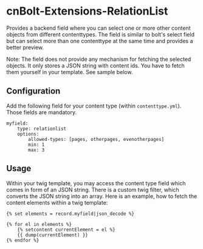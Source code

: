 # cnBolt-Extensions-RelationList

Provides a backend field where you can select one or more other content objects from different contenttypes. The field is similar to bolt's select field but can select more than one contenttype at the same time and provides a better preview.

Note: The field does not provide any mechanism for fetching the selected objects. It only stores a JSON string with content ids. You have to fetch them yourself in your template. See sample below.

## Configuration
Add the following field for your content type (within `contenttype.yml`). Those fields are mandatory.
```
myfield:
    type: relationlist
    options:
        allowed-types: [pages, otherpages, evenotherpages]
        min: 1
        max: 3
```

## Usage
Within your twig template, you may access the content type field which comes in form of an JSON string.
There is a custom twig filter, which converts the JSON string into an array. Here is an example, how to fetch the content elements within a twig template:
```
{% set elements = record.myfield|json_decode %}

{% for el in elements %}
    {% setcontent currentElement = el %}
    {{ dump(currentElement) }}
{% endfor %}
```



